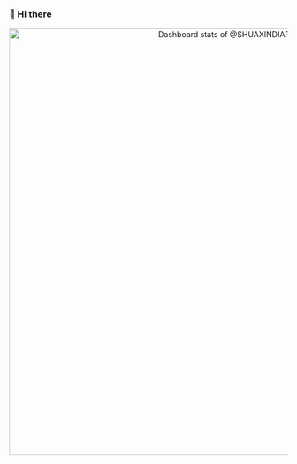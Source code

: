 ### 👋 Hi there


<!-- ![](https://github-readme-stats.vercel.app/api/top-langs?username=shuaxindiary&show_icons=true&theme=buefy&layout=compact&card_width=445) -->





<!-- ![](https://github-readme-stats.vercel.app/api?username=shuaxindiary&show_icons=true&count_private=true&theme=buefy) -->


<!-- Copy-paste in your Readme.md file -->

<a href="https://next.ossinsight.io/widgets/official/compose-user-dashboard-stats?user_id=32100575" target="_blank" style="display: block" align="center">
  <picture>
    <source media="(prefers-color-scheme: dark)" srcset="https://next.ossinsight.io/widgets/official/compose-user-dashboard-stats/thumbnail.png?user_id=32100575&image_size=auto&color_scheme=dark" width="771" height="auto">
    <img alt="Dashboard stats of @SHUAXINDIARY" src="https://next.ossinsight.io/widgets/official/compose-user-dashboard-stats/thumbnail.png?user_id=32100575&image_size=auto&color_scheme=light" width="771" height="auto">
  </picture>
</a>

<!-- Made with [OSS Insight](https://ossinsight.io/) -->



